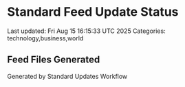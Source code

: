 # Standard Feed Update Status
Last updated: Fri Aug 15 16:15:33 UTC 2025
Categories: technology,business,world

## Feed Files Generated

Generated by Standard Updates Workflow
